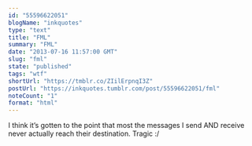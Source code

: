 ```yaml
---
id: "55596622051"
blogName: "inkquotes"
type: "text"
title: "FML"
summary: "FML"
date: "2013-07-16 11:57:00 GMT"
slug: "fml"
state: "published"
tags: "wtf"
shortUrl: "https://tmblr.co/ZIilErpnqI3Z"
postUrl: "https://inkquotes.tumblr.com/post/55596622051/fml"
noteCount: "1"
format: "html"
---
```


I think it’s gotten to the point that most the messages I send AND receive never actually reach their destination. Tragic :/